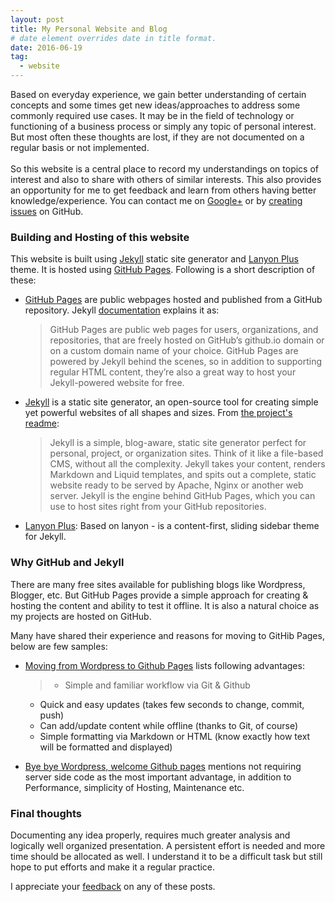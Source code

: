 ```yaml
---
layout: post
title: My Personal Website and Blog
# date element overrides date in title format.
date: 2016-06-19
tag:
  - website
---
```


Based on everyday experience, we gain better understanding of certain concepts and some times get new ideas/approaches to address some commonly required use cases. It may be in the field of technology or functioning of a business process or simply any topic of personal interest. But most often these thoughts are lost, if they are not documented on a regular basis or not implemented.
<br/><br/>
So this website is a central place to record my understandings on topics of interest and also to share with others of similar interests. This also provides an opportunity for me to get feedback and learn from others having better knowledge/experience. You can contact me on [Google+](https://plus.google.com/+PrashantBhatMR) or by [creating issues](https://github.com/prashantbhat/prashantbhat.github.io/issues/new) on GitHub.

<!--more-->

### Building and Hosting of this website

This website is built using [Jekyll](https://jekyllrb.com/) static site generator and [Lanyon Plus](https://github.com/dyndna/lanyon-plus.git) theme. It is hosted using [GitHub Pages](https://pages.github.com/). Following is a short description of these:

* [GitHub Pages](https://pages.github.com/) are public webpages hosted and published from a GitHub repository. Jekyll [documentation](https://jekyllrb.com/docs/github-pages) explains it as:

  > GitHub Pages are public web pages for users, organizations, and repositories, that are freely hosted on GitHub’s github.io domain or on a custom domain name of your choice. GitHub Pages are powered by Jekyll behind the scenes, so in addition to supporting regular HTML content, they’re also a great way to host your Jekyll-powered website for free.

* [Jekyll](http://jekyllrb.com) is a static site generator, an open-source tool for creating simple yet powerful websites of all shapes and sizes. From [the project's readme](https://github.com/mojombo/jekyll/blob/master/README.markdown):

  > Jekyll is a simple, blog-aware, static site generator perfect for personal, project, or organization sites. Think of it like a file-based CMS, without all the complexity. Jekyll takes your content, renders Markdown and Liquid templates, and spits out a complete, static website ready to be served by Apache, Nginx or another web server. Jekyll is the engine behind GitHub Pages, which you can use to host sites right from your GitHub repositories.

* [Lanyon Plus](https://github.com/dyndna/lanyon-plus.git): Based on lanyon - is a content-first, sliding sidebar theme for Jekyll.

### Why GitHub and Jekyll

There are many free sites available for publishing blogs like Wordpress, Blogger, etc. But GitHub Pages provide a simple approach for creating & hosting the content and ability to test it offline. It is also a natural choice as my projects are hosted on GitHub.

Many have shared their experience and reasons for moving to GitHib Pages, below are few samples:

* [Moving from Wordpress to Github Pages](http://perfectionkills.com/moving-from-wordpress-to-github-pages) lists following advantages:

  >* Simple and familiar workflow via Git & Github
   * Quick and easy updates (takes few seconds to change, commit, push)
   * Can add/update content while offline (thanks to Git, of course)
   * Simple formatting via Markdown or HTML (know exactly how text will be formatted and displayed)

* [Bye bye Wordpress, welcome Github pages](http://tostring.it/2014/05/21/bye-bye-wordpress-welcome-github-pages) mentions not requiring server side code as the most important advantage, in addition to Performance, simplicity of Hosting, Maintenance etc.

### Final thoughts

Documenting any idea properly, requires much greater analysis and logically well organized presentation. A persistent effort is needed and more time should be allocated as well. I understand it to be a difficult task but still hope to put efforts and make it a regular practice.

 I appreciate your [feedback](https://plus.google.com/+PrashantBhatMR) on any of these posts.
